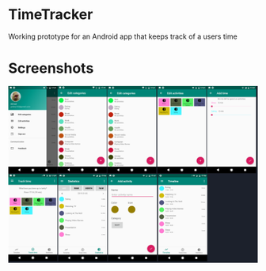 # TimeTracker

Working prototype for an Android app that keeps track of a users time

# Screenshots

![Demo](https://github.com/tago-SE/TimeTracker/blob/master/AppScreenshots.png "Screenshots")
